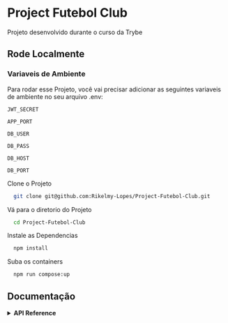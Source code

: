 # Project Futebol Club

Projeto desenvolvido durante o curso da Trybe

## Rode Localmente

### Variaveis de Ambiente

Para rodar esse Projeto, você vai precisar adicionar as seguintes variaveis de ambiente no seu arquivo .env:

`JWT_SECRET`

`APP_PORT`

`DB_USER`

`DB_PASS`

`DB_HOST`

`DB_PORT`

Clone o Projeto

```bash
  git clone git@github.com:Rikelmy-Lopes/Project-Futebol-Club.git
```

Vá para o diretorio do Projeto

```bash
  cd Project-Futebol-Club
```

Instale as Dependencias

```bash
  npm install
```

Suba os containers

```bash
  npm run compose:up
```

## Documentação

<details>
  <summary><strong> API Reference </strong></summary>

## API Reference

#### Valida o Usuario

```http
  POST /login
```

| Body       | Type     | Description                |
| :--------- | :------- | :------------------------- |
| `email`    | `string` | **Obrigatório**. Seu Email |
| `password` | `string` | **Obrigatório**. Sua Senha |

#### Valida o Token

```http
  GET /login/validate
```

| Header          | Type     | Description            |
| :-------------- | :------- | :--------------------- |
| `authorization` | `string` | **Obrigatório**. Token |

#### Retorna todos os times

```http
  GET /teams
```

#### Retorna o time por Id

```http
  GET /teams/:id
```

| Header | Type     | Description                 |
| :----- | :------- | :-------------------------- |
| `id`   | `string` | **Obrigatório**. Id do Time |

#### Retorna todos os Jogos

```http
  GET /matches
```

#### Retorna todos os Jogos em Progresso

```http
  GET /matches/inProgress=true
```

| Header       | Type       | Description      |
| :----------- | :--------- | :--------------- |
| `inProgress` | `booleano` | **Obrigatório**. |

#### Retorna todos os Jogos já terminados

```http
  GET /matches/inProgress=false
```

| Header       | Type       | Description      |
| :----------- | :--------- | :--------------- |
| `inProgress` | `booleano` | **Obrigatório**. |
  
#### Adiciona um novo Jogo

```http
  POST /matches
```

| Body       | Type       | Description      |
| :----------- | :--------- | :--------------- |
| `homeTeam` | `number` | **Obrigatório**. Id do Time da Casa |
| `awayTeam` | `number` | **Obrigatório**. Id do TIme de Fora |
| `homeTeamGoals` | `number` | **Obrigatório**. Quantidade de Goals |
| `awayTeamGoals` | `number` | **Obrigatório**. Quantidade de Goals|
  
| Header       | Type       | Description      |
| :----------- | :--------- | :--------------- |
| `authorization` | `string` | **Obrigatório**. Token |
  
  #### Atualiza uma Jogo para Finalizado

```http
  PATCH /matches/:id/finish
```

| Parameter       | Type       | Description      |
| :----------- | :--------- | :--------------- |
| `id` | `number` | **Obrigatório**. Id do Jogo|
  
#### Atualiza um Jogo

```http
  PATCH /matches/:id/
```

| Parameter       | Type       | Description      |
| :----------- | :--------- | :--------------- |
| `id` | `number` | **Obrigatório**. Id do Time|
  
| Body       | Type       | Description      |
| :----------- | :--------- | :--------------- |
| `homeTeamGoals` | `number` | **Obrigatório**. Quantidade de Goals |
| `awayTeamGoals` | `number` | **Obrigatório**. Quantidade de Goals |

</details>
